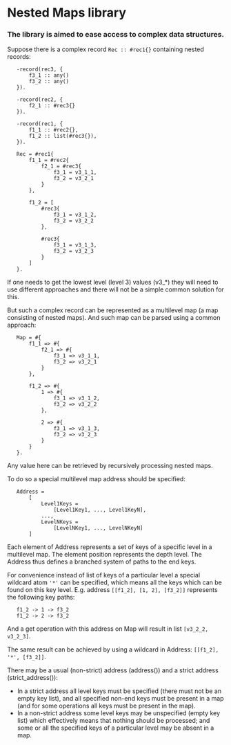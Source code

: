 # Nested Maps library

### The library is aimed to ease access to complex data structures.

Suppose there is a complex record `Rec :: #rec1{}` containing nested records:

```
   -record(rec3, {
       f3_1 :: any()
       f3_2 :: any()
   }).
  
   -record(rec2, {
       f2_1 :: #rec3{}
   }).
  
   -record(rec1, {
       f1_1 :: #rec2{},
       f1_2 :: list(#rec3{}),
   }).
  
   Rec = #rec1{
       f1_1 = #rec2{
           f2_1 = #rec3{
               f3_1 = v3_1_1,
               f3_2 = v3_2_1
           }
       },
  
       f1_2 = [
           #rec3{
               f3_1 = v3_1_2,
               f3_2 = v3_2_2
           },
  
           #rec3{
               f3_1 = v3_1_3,
               f3_2 = v3_2_3
           }
       ]
   }.
```

If one needs to get the lowest level (level 3) values (v3_*) they will need to use different approaches and there will not be a simple common solution for this.

But such a complex record can be represented as a multilevel map (a map consisting of nested maps). And such map can be parsed using a common approach:

```
   Map = #{
       f1_1 => #{
           f2_1 => #{
               f3_1 => v3_1_1,
               f3_2 => v3_2_1
           }
       },
  
       f1_2 => #{
           1 => #{
               f3_1 => v3_1_2,
               f3_2 => v3_2_2
           },
  
           2 => #{
               f3_1 => v3_1_3,
               f3_2 => v3_2_3
           }
       }
   }.
```

Any value here can be retrieved by recursively processing nested maps.

To do so a special multilevel map address should be specified:

```
   Address =
       [
           Level1Keys =
               [Level1Key1, ..., Level1KeyN],
           ...,
           LevelNKeys =
               [LevelNKey1, ..., LevelNKeyN]
       ]
```

Each element of Address represents a set of keys of a specific level in a multilevel map. The element position represents the depth level. The Address thus defines a branched system of paths to the end keys.

For convenience instead of list of keys of a particular level a special wildcard atom `'*'` can be specified, which means all the keys which can be found on this key level.
E.g. address `[[f1_2], [1, 2], [f3_2]]` represents the following key paths:

```
   f1_2 -> 1 -> f3_2
   f1_2 -> 2 -> f3_2
```

And a get operation with this address on Map will result in list `[v3_2_2, v3_2_3]`.

The same result can be achieved by using a wildcard in Address: `[[f1_2], '*', [f3_2]]`.

There may be a usual (non-strict) address (address()) and a strict address (strict_address()):


- In a strict address all level keys must be specified (there must not be an empty key list), and all specified non-end keys must be present in a map (and for some operations all keys must be present in the map).
- In a non-strict address some level keys may be unspecified (empty key list) which effectively means that nothing should be processed; and some or all the specified keys of a particular level may be absent in a map. 
